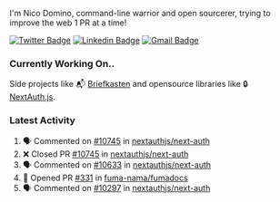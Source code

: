 
I'm Nico Domino, command-line warrior and open sourcerer, trying to improve the web 1 PR at a time!

[![Twitter Badge](https://img.shields.io/badge/-@ndom91-1ca0f1?style=flat-square&labelColor=1ca0f1&logo=twitter&logoColor=white&link=https://twitter.com/ndom91)](https://twitter.com/ndom91) [![Linkedin Badge](https://img.shields.io/badge/-ndom91-blue?style=flat-square&logo=Linkedin&logoColor=white&link=https://www.linkedin.com/in/ndom91/)](https://www.linkedin.com/in/ndom91/) [![Gmail Badge](https://img.shields.io/badge/-yo@ndo.dev-c14438?style=flat-square&logo=mail.ru&logoColor=white&link=mailto:yo@ndo.dev)](mailto:yo@ndo.dev)

### Currently Working On..

Side projects like 📬 [Briefkasten](https://briefkastenhq.com) and opensource libraries like 🔒 [NextAuth.js](https://github.com/nextauthjs/next-auth).

<!--START_SECTION_PROFILE_VIEWS:readme-info-->
<!--END_SECTION_PROFILE_VIEWS:readme-info-->

<!--START_SECTION_DAILY_COMMIT:readme-info-->
<!--END_SECTION_DAILY_COMMIT:readme-info-->

<!--START_SECTION_WEEKLY_COMMIT:readme-info-->
<!--END_SECTION_WEEKLY_COMMIT:readme-info-->

### Latest Activity

<!--START_SECTION:activity-->
1. 🗣 Commented on [#10745](https://github.com/nextauthjs/next-auth/pull/10745#issuecomment-2081037452) in [nextauthjs/next-auth](https://github.com/nextauthjs/next-auth)
2. ❌ Closed PR [#10745](https://github.com/nextauthjs/next-auth/pull/10745) in [nextauthjs/next-auth](https://github.com/nextauthjs/next-auth)
3. 🗣 Commented on [#10633](https://github.com/nextauthjs/next-auth/issues/10633#issuecomment-2080403917) in [nextauthjs/next-auth](https://github.com/nextauthjs/next-auth)
4. 💪 Opened PR [#331](https://github.com/fuma-nama/fumadocs/pull/331) in [fuma-nama/fumadocs](https://github.com/fuma-nama/fumadocs)
5. 🗣 Commented on [#10297](https://github.com/nextauthjs/next-auth/pull/10297#issuecomment-2079780228) in [nextauthjs/next-auth](https://github.com/nextauthjs/next-auth)
<!--END_SECTION:activity-->

